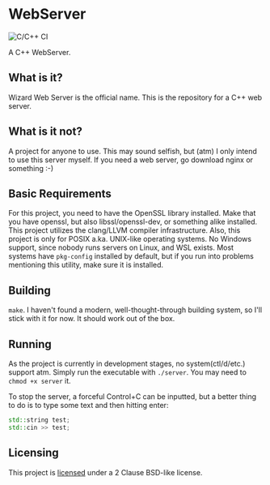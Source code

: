 # WebServer
![C/C++ CI](https://github.com/usadson/WebServer/workflows/C/C++%20CI/badge.svg)

A C++ WebServer.

## What is it?
Wizard Web Server is the official name. This is the repository for a C++ web
server.

## What is it not?
A project for anyone to use. This may sound selfish, but (atm) I only intend to
use this server myself. If you need a web server, go download nginx or something
:-)

## Basic Requirements
For this project, you need to have the OpenSSL library installed. Make that you
have openssl, but also libssl/openssl-dev, or something alike installed. This
project utilizes the clang/LLVM compiler infrastructure. Also, this project is
only for POSIX a.ka. UNIX-like operating systems. No Windows support, since
nobody runs servers on Linux, and WSL exists. Most systems have `pkg-config`
installed by default, but if you run into problems mentioning this utility,
make sure it is installed.

## Building
`make`. I haven't found a modern, well-thought-through building system, so I'll
stick with it for now. It should work out of the box.

## Running
As the project is currently in development stages, no system(ctl/d/etc.) support
atm. Simply run the executable with `./server`. You may need to `chmod +x server`
it.

To stop the server, a forceful Control+C can be inputted, but a better thing to do
is to type some text and then hitting enter:
```cpp
std::string test;
std::cin >> test;
```

## Licensing
This project is [licensed](COPYING) under a 2 Clause BSD-like license.
